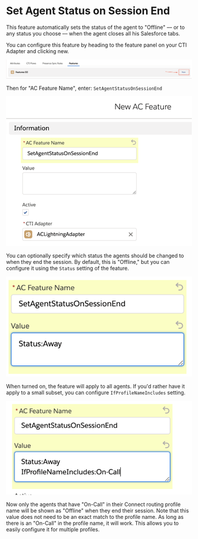 # Set Agent Status on Session End

This feature automatically sets the status of the agent to "Offline" –– or to any status you choose –– when the agent closes all his Salesforce tabs.

You can configure this feature by heading to the feature panel on your CTI Adapter and clicking new.

<img src="../media/01-new-feature-button.png" />

Then for "AC Feature Name", enter: `SetAgentStatusOnSessionEnd`

<img src="../media/02-new-feature.png" />

You can optionally specify which status the agents should be changed to when they end the session. By default, this is "Offline," but you can configure it using the `Status` setting of the feature.

<img src="../media/03-custom-status.png" />

When turned on, the feature will apply to all agents. If you'd rather have it apply to a small subset, you can configure `IfProfileNameIncludes` setting.

<img src="../media/04-selective-profile-name.png" />

Now only the agents that have "On-Call" in their Connect routing profile name will be shown as "Offline" when they end their session. Note that this value does not need to be an exact match to the profile name. As long as there is an "On-Call" in the profile name, it will work. This allows you to easily configure it for multiple profiles.
